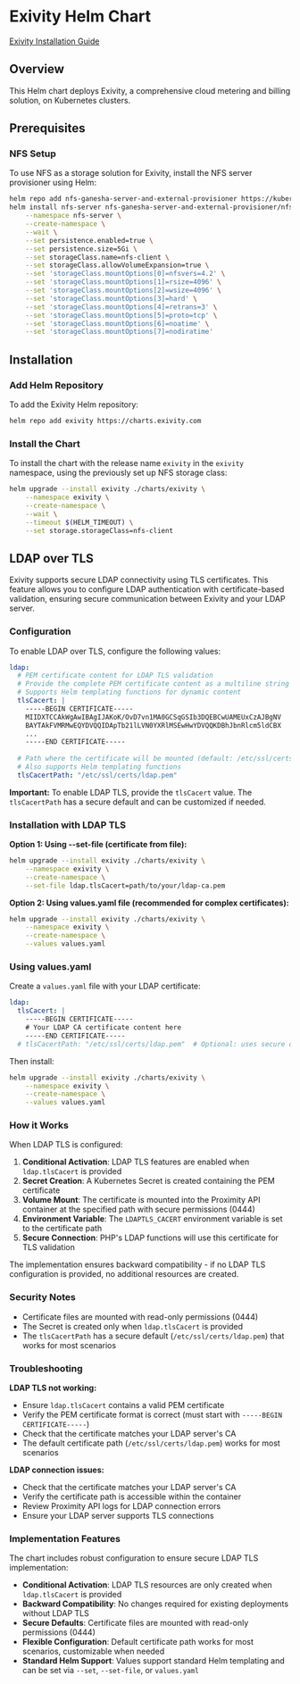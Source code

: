 # Exivity Helm Chart

[Exivity Installation Guide](https://docs.exivity.com/getting%20started/installation/kubernetes/)

## Overview

This Helm chart deploys Exivity, a comprehensive cloud metering and billing solution, on Kubernetes clusters.

## Prerequisites

### NFS Setup

To use NFS as a storage solution for Exivity, install the NFS server provisioner using Helm:

```bash
helm repo add nfs-ganesha-server-and-external-provisioner https://kubernetes-sigs.github.io/nfs-ganesha-server-and-external-provisioner/
helm install nfs-server nfs-ganesha-server-and-external-provisioner/nfs-server-provisioner \
    --namespace nfs-server \
    --create-namespace \
    --wait \
    --set persistence.enabled=true \
    --set persistence.size=5Gi \
    --set storageClass.name=nfs-client \
    --set storageClass.allowVolumeExpansion=true \
    --set 'storageClass.mountOptions[0]=nfsvers=4.2' \
    --set 'storageClass.mountOptions[1]=rsize=4096' \
    --set 'storageClass.mountOptions[2]=wsize=4096' \
    --set 'storageClass.mountOptions[3]=hard' \
    --set 'storageClass.mountOptions[4]=retrans=3' \
    --set 'storageClass.mountOptions[5]=proto=tcp' \
    --set 'storageClass.mountOptions[6]=noatime' \
    --set 'storageClass.mountOptions[7]=nodiratime'
```

## Installation

### Add Helm Repository

To add the Exivity Helm repository:

```bash
helm repo add exivity https://charts.exivity.com
```

### Install the Chart

To install the chart with the release name `exivity` in the `exivity` namespace, using the previously set up NFS storage class:

```bash
helm upgrade --install exivity ./charts/exivity \
    --namespace exivity \
    --create-namespace \
    --wait \
    --timeout $(HELM_TIMEOUT) \
    --set storage.storageClass=nfs-client
```

## LDAP over TLS

Exivity supports secure LDAP connectivity using TLS certificates. This feature allows you to configure LDAP authentication with certificate-based validation, ensuring secure communication between Exivity and your LDAP server.

### Configuration

To enable LDAP over TLS, configure the following values:

```yaml
ldap:
  # PEM certificate content for LDAP TLS validation
  # Provide the complete PEM certificate content as a multiline string
  # Supports Helm templating functions for dynamic content
  tlsCacert: |
    -----BEGIN CERTIFICATE-----
    MIIDXTCCAkWgAwIBAgIJAKoK/OvD7vn1MA0GCSqGSIb3DQEBCwUAMEUxCzAJBgNV
    BAYTAkFVMRMwEQYDVQQIDApTb21lLVN0YXRlMSEwHwYDVQQKDBhJbnRlcm5ldCBX
    ...
    -----END CERTIFICATE-----
  
  # Path where the certificate will be mounted (default: /etc/ssl/certs/ldap.pem)
  # Also supports Helm templating functions
  tlsCacertPath: "/etc/ssl/certs/ldap.pem"
```

**Important:** To enable LDAP TLS, provide the `tlsCacert` value. The `tlsCacertPath` has a secure default and can be customized if needed.

### Installation with LDAP TLS

**Option 1: Using --set-file (certificate from file):**
```bash
helm upgrade --install exivity ./charts/exivity \
    --namespace exivity \
    --create-namespace \
    --set-file ldap.tlsCacert=path/to/your/ldap-ca.pem
```

**Option 2: Using values.yaml file (recommended for complex certificates):**
```bash
helm upgrade --install exivity ./charts/exivity \
    --namespace exivity \
    --create-namespace \
    --values values.yaml
```

### Using values.yaml

Create a `values.yaml` file with your LDAP certificate:

```yaml
ldap:
  tlsCacert: |
    -----BEGIN CERTIFICATE-----
    # Your LDAP CA certificate content here
    -----END CERTIFICATE-----
  # tlsCacertPath: "/etc/ssl/certs/ldap.pem"  # Optional: uses secure default
```

Then install:

```bash
helm upgrade --install exivity ./charts/exivity \
    --namespace exivity \
    --create-namespace \
    --values values.yaml
```

### How it Works

When LDAP TLS is configured:

1. **Conditional Activation**: LDAP TLS features are enabled when `ldap.tlsCacert` is provided
2. **Secret Creation**: A Kubernetes Secret is created containing the PEM certificate
3. **Volume Mount**: The certificate is mounted into the Proximity API container at the specified path with secure permissions (0444)
4. **Environment Variable**: The `LDAPTLS_CACERT` environment variable is set to the certificate path
5. **Secure Connection**: PHP's LDAP functions will use this certificate for TLS validation

The implementation ensures backward compatibility - if no LDAP TLS configuration is provided, no additional resources are created.

### Security Notes

- Certificate files are mounted with read-only permissions (0444)
- The Secret is created only when `ldap.tlsCacert` is provided
- The `tlsCacertPath` has a secure default (`/etc/ssl/certs/ldap.pem`) that works for most scenarios

### Troubleshooting

**LDAP TLS not working:**
- Ensure `ldap.tlsCacert` contains a valid PEM certificate
- Verify the PEM certificate format is correct (must start with `-----BEGIN CERTIFICATE-----`)
- Check that the certificate matches your LDAP server's CA
- The default certificate path (`/etc/ssl/certs/ldap.pem`) works for most scenarios

**LDAP connection issues:**
- Check that the certificate matches your LDAP server's CA
- Verify the certificate path is accessible within the container
- Review Proximity API logs for LDAP connection errors
- Ensure your LDAP server supports TLS connections

### Implementation Features

The chart includes robust configuration to ensure secure LDAP TLS implementation:

- **Conditional Activation**: LDAP TLS resources are only created when `ldap.tlsCacert` is provided
- **Backward Compatibility**: No changes required for existing deployments without LDAP TLS
- **Secure Defaults**: Certificate files are mounted with read-only permissions (0444)
- **Flexible Configuration**: Default certificate path works for most scenarios, customizable when needed
- **Standard Helm Support**: Values support standard Helm templating and can be set via `--set`, `--set-file`, or `values.yaml`
